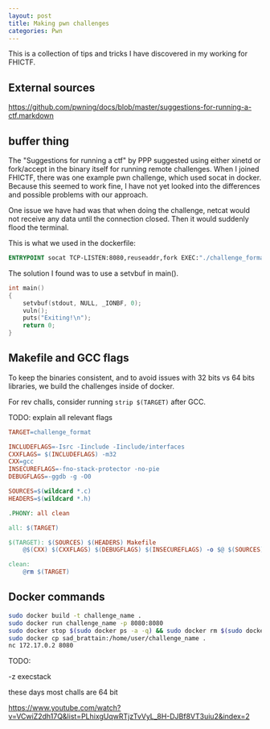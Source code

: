 ```yaml
---
layout: post
title: Making pwn challenges
categories: Pwn
---
```




This is a collection of tips and tricks I have discovered in my working for FHICTF.

## External sources

<https://github.com/pwning/docs/blob/master/suggestions-for-running-a-ctf.markdown>

## buffer thing

The "Suggestions for running a ctf" by PPP suggested using either xinetd or fork/accept in the binary itself for running remote challenges. When I joined FHICTF, there was one example pwn challenge, which used socat in docker. Because this seemed to work fine, I have not yet looked into the differences and possible problems with our approach.

One issue we have had was that when doing the challenge, netcat would not receive any data until the connection closed. Then it would suddenly flood the terminal.

This is what we used in the dockerfile:

```Dockerfile
ENTRYPOINT socat TCP-LISTEN:8080,reuseaddr,fork EXEC:"./challenge_format"
```

The solution I found was to use a setvbuf in main().

```C
int main()
{
    setvbuf(stdout, NULL, _IONBF, 0);
    vuln();
    puts("Exiting!\n");
    return 0;
}
```

## Makefile and GCC flags

To keep the binaries consistent, and to avoid issues with 32 bits vs 64 bits libraries, we build the challenges inside of docker.

For rev challs, consider running `strip $(TARGET)` after GCC.

TODO: explain all relevant flags

```Makefile
TARGET=challenge_format

INCLUDEFLAGS=-Isrc -Iinclude -Iinclude/interfaces 
CXXFLAGS= $(INCLUDEFLAGS) -m32
CXX=gcc
INSECUREFLAGS=-fno-stack-protector -no-pie
DEBUGFLAGS=-ggdb -g -O0

SOURCES=$(wildcard *.c)
HEADERS=$(wildcard *.h)

.PHONY: all clean

all: $(TARGET)

$(TARGET): $(SOURCES) $(HEADERS) Makefile
    @$(CXX) $(CXXFLAGS) $(DEBUGFLAGS) $(INSECUREFLAGS) -o $@ $(SOURCES)

clean:
    @rm $(TARGET)
```

## Docker commands

```bash
sudo docker build -t challenge_name .
sudo docker run challenge_name -p 8080:8080
sudo docker stop $(sudo docker ps -a -q) && sudo docker rm $(sudo docker ps -a -q)
sudo docker cp sad_brattain:/home/user/challenge_name .
nc 172.17.0.2 8080
```

TODO:

-z execstack

these days most challs are 64 bit

<https://www.youtube.com/watch?v=VCwiZ2dh17Q&list=PLhixgUqwRTjzTvVyL_8H-DJBf8VT3uiu2&index=2>

